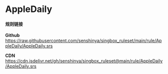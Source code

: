 # AppleDaily

#### 规则链接

**Github**
https://raw.githubusercontent.com/senshinya/singbox_ruleset/main/rule/AppleDaily/AppleDaily.srs

**CDN**
https://cdn.jsdelivr.net/gh/senshinya/singbox_ruleset@main/rule/AppleDaily/AppleDaily.srs